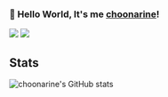 ### 👋 Hello World, It's me <a href="https://github.com/choonarine">choonarine</a>!

<!-- Contacts -->
<p>
  <a href="mailto:choonarine@gmail.com" target="_blank"><img src="https://img.shields.io/badge/Gmail-D14836?style=flat-square&logo=gmail&logoColor=white" /></a>
  <a href="https://www.instagram.com/lynnseo_" target="_blank"><img src="https://img.shields.io/badge/instagram-E4405F?style=flat-square&logo=instagram&logoColor=white" /></a>
</p>

## Stats
  
![choonarine's GitHub stats](https://github-readme-stats.vercel.app/api?username=choonarine&show_icons=true)
